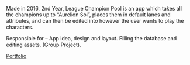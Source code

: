 Made in 2016, 2nd Year, League Champion Pool is an app which takes all the champions up to “Aurelion Sol”, places them in default lanes and attributes, and can then be edited into however the user wants to play the characters.

Responsible for – App idea, design and layout. Filling the database and editing assets. (Group Project).

<!-- Screenshots Slideshow -->

[Portfolio](https://yuchingho.com/league-champion-pool)

<!-- Code on GitHub -->
<!-- Game Design Document -->